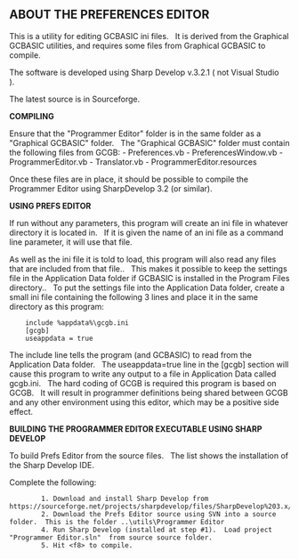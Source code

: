 <div class="section">

<div class="titlepage">

<div>

<div>

<span id="_about_the_preferences_editor"></span>ABOUT THE PREFERENCES EDITOR
----------------------------------------------------------------------------

</div>

</div>

</div>

This is a utility for editing GCBASIC ini files.   It is derived from
the Graphical GCBASIC utilities, and requires some files from Graphical
GCBASIC to compile.  

The software is developed using Sharp Develop v.3.2.1 ( not Visual
Studio ).  

The latest source is in Sourceforge.

  

<span class="strong">**COMPILING**</span>

Ensure that the "Programmer Editor" folder is in the same folder as a
"Graphical GCBASIC" folder.   The "Graphical GCBASIC" folder must
contain the following files from GCGB: - Preferences.vb -
PreferencesWindow.vb - ProgrammerEditor.vb - Translator.vb -
ProgrammerEditor.resources

Once these files are in place, it should be possible to compile the
Programmer Editor using SharpDevelop 3.2 (or similar).

  

<span class="strong">**USING PREFS EDITOR**</span>

If run without any parameters, this program will create an ini file in
whatever directory it is located in.   If it is given the name of an ini
file as a command line parameter, it will use that file.  

As well as the ini file it is told to load, this program will also read
any files that are included from that file..   This makes it possible to
keep the settings file in the Application Data folder if GCBASIC is
installed in the Program Files directory..   To put the settings file
into the Application Data folder, create a small ini file containing the
following 3 lines and place it in the same directory as this program:

``` screen
    include %appdata%\gcgb.ini
    [gcgb]
    useappdata = true
```

The include line tells the program (and GCBASIC) to read from the
Application Data folder.   The useappdata=true line in the \[gcgb\]
section will cause this program to write any output to a file in
Application Data called gcgb.ini.   The hard coding of GCGB is required
this program is based on GCGB.   It will result in programmer
definitions being shared between GCGB and any other environment using
this editor, which may be a positive side effect.

  

<span class="strong">**BUILDING THE PROGRAMMER EDITOR EXECUTABLE USING
SHARP DEVELOP**</span>

To build Prefs Editor from the source files.   The list shows the
installation of the Sharp Develop IDE.

Complete the following:

``` screen
        1. Download and install Sharp Develop from  https://sourceforge.net/projects/sharpdevelop/files/SharpDevelop%203.x/3.2/[SourceForge]
        2. Download the Prefs Editor source using SVN into a source folder.  This is the folder ..\utils\Programmer Editor
        4. Run Sharp Develop (installed at step #1).  Load project  "Programmer Editor.sln"  from source source folder.
        5. Hit <f8> to compile.
```

  
  
  
  

</div>
